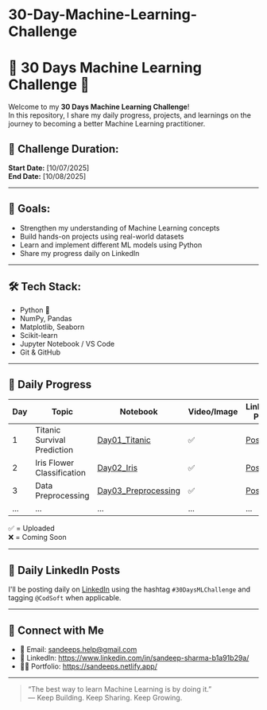 # 30-Day-Machine-Learning-Challenge



# 🧠 30 Days Machine Learning Challenge 🚀

Welcome to my **30 Days Machine Learning Challenge**!  
In this repository, I share my daily progress, projects, and learnings on the journey to becoming a better Machine Learning practitioner.

## 📅 Challenge Duration:
**Start Date:** [10/07/2025]  
**End Date:** [10/08/2025]

---

## 📌 Goals:
- Strengthen my understanding of Machine Learning concepts
- Build hands-on projects using real-world datasets
- Learn and implement different ML models using Python
- Share my progress daily on LinkedIn

---

## 🛠️ Tech Stack:
- Python 🐍  
- NumPy, Pandas  
- Matplotlib, Seaborn  
- Scikit-learn  
- Jupyter Notebook / VS Code  
- Git & GitHub  

---

## 📂 Daily Progress

| Day | Topic | Notebook | Video/Image | LinkedIn Post |
|-----|-------|----------|-------------|----------------|
| 1   | Titanic Survival Prediction | [Day01_Titanic](Day01_Titanic) | ✅ | [Post](#) |
| 2   | Iris Flower Classification   | [Day02_Iris](Day02_Iris)       | ✅ | [Post](#) |
| 3   | Data Preprocessing           | [Day03_Preprocessing](Day03_Preprocessing) | ✅ | [Post](#) |
| ... | ...                          | ...                            | ... | ... |

✅ = Uploaded  
❌ = Coming Soon

---

## 📸 Daily LinkedIn Posts

I'll be posting daily on [LinkedIn](https://www.linkedin.com/in/sandeep-sharma-b1a91b29a/) using the hashtag `#30DaysMLChallenge` and tagging `@CodSoft` when applicable.

---

## 🔗 Connect with Me
- 📧 Email: sandeeps.help@gmail.com
- 💼 LinkedIn: https://www.linkedin.com/in/sandeep-sharma-b1a91b29a/
- 🧑‍💻 Portfolio: https://sandeeps.netlify.app/

---

> “The best way to learn Machine Learning is by doing it.”  
> — Keep Building. Keep Sharing. Keep Growing.

